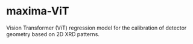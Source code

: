 # maxima-ViT
Vision Transformer (ViT) regression model for the calibration of detector geometry based on 2D XRD patterns.
